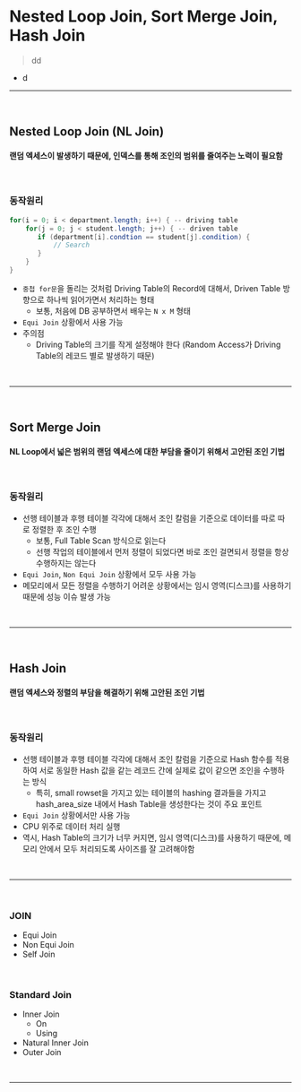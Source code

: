 # Nested Loop Join, Sort Merge Join, Hash Join
> dd
* d

<hr>
<br>

## Nested Loop Join (NL Join)
#### 랜덤 엑세스이 발생하기 때문에, 인덱스를 통해 조인의 범위를 줄여주는 노력이 필요함

<br>

### 동작원리
```java
for(i = 0; i < department.length; i++) { -- driving table 
    for(j = 0; j < student.length; j++) { -- driven table
       if (department[i].condtion == student[j].condition) {
           // Search           
       }
    } 
}
```
* `중첩 for문`을 돌리는 것처럼 Driving Table의 Record에 대해서, Driven Table 방향으로 하나씩 읽어가면서 처리하는 형태
  * 보통, 처음에 DB 공부하면서 배우는 `N x M` 형태
* `Equi Join` 상황에서 사용 가능
* 주의점
  * Driving Table의 크기를 작게 설정해야 한다 (Random Access가 Driving Table의 레코드 별로 발생하기 때문)

<br>
<hr>
<br>

## Sort Merge Join
#### NL Loop에서 넓은 범위의 랜덤 엑세스에 대한 부담을 줄이기 위해서 고안된 조인 기법

<br>

### 동작원리
* 선행 테이블과 후행 테이블 각각에 대해서 조인 칼럼을 기준으로 데이터를 따로 따로 정렬한 후 조인 수행
  * 보통, Full Table Scan 방식으로 읽는다
  * 선행 작업의 테이블에서 먼저 정렬이 되었다면 바로 조인 걸면되서 정렬을 항상 수행하지는 않는다
* `Equi Join`, `Non Equi Join` 상황에서 모두 사용 가능
* 메모리에서 모든 정렬을 수행하기 어려운 상황에서는 임시 영역(디스크)를 사용하기 때문에 성능 이슈 발생 가능

<br>
<hr>
<br>

## Hash Join
#### 랜덤 엑세스와 정렬의 부담을 해결하기 위해 고안된 조인 기법

<br>

### 동작원리
* 선행 테이블과 후행 테이블 각각에 대해서 조인 칼럼을 기준으로 Hash 함수를 적용하여 서로 동일한 Hash 값을 같는 레코드 간에 실제로 값이 같으면 조인을 수행하는 방식
  * 특히, small rowset을 가지고 있는 테이블의 hashing 결과들을 가지고 hash_area_size 내에서 Hash Table을 생성한다는 것이 주요 포인트
* `Equi Join` 상황에서만 사용 가능 
* CPU 위주로 데이터 처리 실행
* 역시, Hash Table의 크기가 너무 커지면, 임시 영역(디스크)를 사용하기 때문에, 메모리 안에서 모두 처리되도록 사이즈를 잘 고려해야함

<br>
<hr>
<br>

### JOIN
* Equi Join
* Non Equi Join
* Self Join

<br>

### Standard Join
* Inner Join
  * On
  * Using
* Natural Inner Join
* Outer Join

<br>
<hr>
<br>
